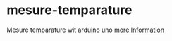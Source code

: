 # mesure-temparature
Mesure temparature wit arduino uno
[more Information](https://create.arduino.cc/projecthub/sharkbyteprojects/measure-temperature-34ba98)
